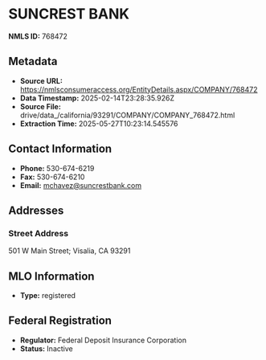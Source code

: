 # SUNCREST BANK

**NMLS ID:** 768472

## Metadata
- **Source URL:** https://nmlsconsumeraccess.org/EntityDetails.aspx/COMPANY/768472
- **Data Timestamp:** 2025-02-14T23:28:35.926Z
- **Source File:** drive/data_/california/93291/COMPANY/COMPANY_768472.html
- **Extraction Time:** 2025-05-27T10:23:14.545576

## Contact Information
- **Phone:** 530-674-6219
- **Fax:** 530-674-6210
- **Email:** mchavez@suncrestbank.com

## Addresses
### Street Address
501 W Main Street; Visalia, CA 93291

## MLO Information
- **Type:** registered

## Federal Registration
- **Regulator:** Federal Deposit Insurance Corporation
- **Status:** Inactive
